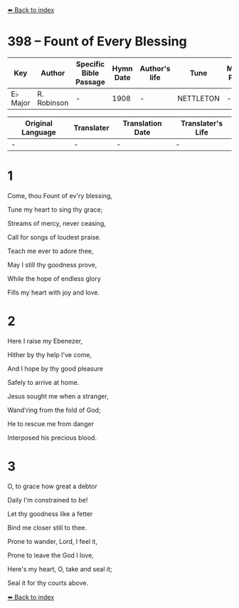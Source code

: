 [⬅️ Back to index](../README.md)

# 398 – Fount of Every Blessing

Key | Author   | Specific Bible Passage     |Hymn Date |Author's life |Tune |Metrical Pattern   |Composer/Source
-- | --------- | ---------------------------|----------|--------------|-----|-------------------|-------------  
E♭ Major |R. Robinson |- |1908 |- |NETTLETON |- |Nettleton

Original Language | Translater | Translation Date   | Translater's Life  
----------------- | --------- | --------------------|-------------     
\- |- |- |-




# 1

Come, thou Fount of ev'ry blessing,

Tune my heart to sing thy grace;

Streams of mercy, never ceasing, 

Call for songs of loudest praise.

Teach me ever to adore thee,

May I still thy goodness prove,

While the hope of endless glory

Fills my heart with joy and love.



# 2

Here I raise my Ebenezer,

Hither by thy help I've come,

And I hope by thy good pleasure

Safely to arrive at home.

Jesus sought me when a stranger,

Wand'ring from the fold of God;

He to rescue me from danger

Interposed his precious blood.



# 3

O, to grace how great a debtor

Daily I'm constrained to be!

Let thy goodness like a fetter

Bind me closer still to thee.

Prone to wander, Lord, I feel it,

Prone to leave the God I love,

Here's my heart, O, take and seal it;

Seal it for thy courts above.

[⬅️ Back to index](../README.md)
